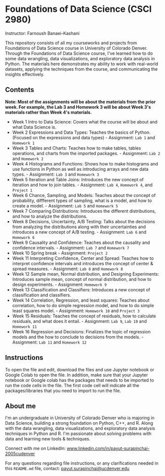 # Foundations of Data Science (CSCI 2980)
Instructor: Farnoush Banaei-Kashani

This repository consists of all my courseworks and projects from Foundations of Data Science course in University of Colorado Denver. Through the Foundations of Data Science course, I've learned how to do some data wrangling, data visualizations, and exploratory data analysis in Python. The materials here demonstrates my ability to work with real-world datasets, applying the techniques from the course, and communicating the insights effectively.

## Contents
**Note: Most of the assignments will be about the materials from the prior week. For example, the Lab 3 and Homework 3 will be about Week 3's materials rather than Week 4's materials.**

- Week 1 Intro to Data Science: Covers what the course will be about and what Data Science is.
- Week 2 Expressions and Data Types: Teaches the basics of Python. (Focused on the expressions and data types)
        - Assignment: `Lab 1` and `Homework 1`
- Week 3 Tables and Charts: Teaches how to make tables, tables operations, and charts from the imported packages.
        - Assignment: `Lab 2` and `Homework 2`
- Week 4 Histograms and Functions: Shows how to make histograms and use functions in Python as well as introducing arrays and new data types.
        - Assignment: `Lab 3` and `Homework 3`
- Week 5 Iteration and Table Joins: Introduces the new concept of iteration and how to join tables.
        - Assignment: `Lab 4`, `Homework 4`, and `Project 1`
- Week 6 Chance, Sampling, and Models: Teaches about the concept of probability, diffferent types of sampling, what is a model, and how to create a model.
        - Assignment: `Lab 5` and `Homework 5`
- Week 7 Comparing Distributions: Introduces the different distributions, and how to analyze the distributions.
- Week 8 Decisions, Uncertainty, A/B Testing: Talks about the decisions from analyzing the distributions along with their uncertainties and introduces a new concept of A/B testing.
        - Assignment: `Lab 6` and `Homework 6`
- Week 9 Causality and Confidence: Teaches about the causality and confidence intervals.
        - Assignment: `Lab 7` and `Homework 7`
- Week 10 Spring break
        - Assignment: `Project 2`
- Week 11 Interpreting Confidence, Center and Spread: Teaches how to interpret confidence intervals and introduces the concept of center & spread measures.
        - Assignment: `Lab 8` and `Homework 8`
- Week 12 Sample mean, Normal distribution, and Designing Experiments: Introduces sample mean, concept of normal distribution, and how to design experiments.
        - Assignment: `Homework 9`
- Week 13 Classification and Classifiers: Introduces a new concept of classification and classifiers.
- Week 14 Correlation, Regression, and least squares: Teaches about correlation, how to do simple regression model, and how to do simple least squares model.
        - Assignment: `Homework 10` and `Project 3`
- Week 15 Residuals: Teaches the concept of residuals, how to calculate residuals, and what does it entail.
        - Assignment: `Lab 9`, `Lab 10` and `Homework 11`
- Week 16 Regression and Decisions: Finalizes the topic of regression models and the how to conclude to decisions from the models.
        - Assignment: `Lab 11` and `Homework 12`

## Instructions
To open the file and edit, download the files and use Jupyter notebook or Google Colab to open the file. In addition, make sure that your Jupyter notebook or Google colab has the packages that needs to be imported to run the code cells in the file. The first code cell will indicate all the packages/libraries that you need to import to run the file. 

## About me
I'm an undergraduate in University of Colorado Denver who is majoring in Data Science, building a strong foundation on Python, C++, and R. Along with the data wrangling, data visualizations, and exploratory data analysis techniques in Python and R. I'm passionate about solving problems with data and learning new tools & techniques.

Connect with me on LinkedIn: www.linkedin.com/in/payut-surapinchai-2005cudenver

For any questions regarding file instructions, or any clarifications needed in this `README.md` file, contact: payut.surapinchai@ucdenver.edu
